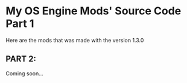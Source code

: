 # My OS Engine Mods' Source Code Part 1
Here are the mods that was made with the version 1.3.0

## PART 2:
Coming soon...
